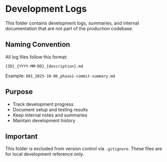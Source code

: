 # Development Logs

This folder contains development logs, summaries, and internal documentation that are not part of the production codebase.

## Naming Convention

All log files follow this format:
```
{ID}_{YYYY-MM-DD}_{description}.md
```

Example: `001_2025-10-06_phase1-commit-summary.md`

## Purpose

- Track development progress
- Document setup and testing results
- Keep internal notes and summaries
- Maintain development history

## Important

This folder is excluded from version control via `.gitignore`.
These files are for local development reference only.

